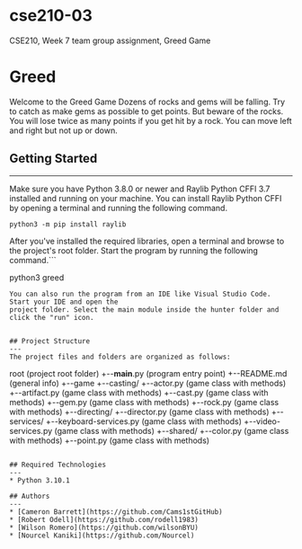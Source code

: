 # cse210-03
CSE210, Week 7 team group assignment, Greed Game


# Greed
Welcome to the Greed Game Dozens of rocks and gems will be falling. Try to catch as make gems as possible to get points. But beware of the rocks. You will lose twice as many points if you get hit by a rock. You can move left and right but not up or down.

## Getting Started
---
Make sure you have Python 3.8.0 or newer and Raylib Python CFFI 3.7 installed and running on your machine. You can install Raylib Python CFFI by opening a terminal and running the following command.
```
python3 -m pip install raylib
```
After you've installed the required libraries, open a terminal and browse to the project's root folder. Start the program by running the following command.```

python3 greed
```
You can also run the program from an IDE like Visual Studio Code. Start your IDE and open the 
project folder. Select the main module inside the hunter folder and click the "run" icon.


## Project Structure
---
The project files and folders are organized as follows:
```
root                   	         (project root folder)
  +--__main__.py		             (program entry point)
  +--README.md			             (general info)
  +--game
    +--casting/
      +--actor.py                (game class with methods)
      +--artifact.py             (game class with methods)
      +--cast.py                 (game class with methods)
      +--gem.py                  (game class with methods)
      +--rock.py                 (game class with methods)
    +--directing/
      +--director.py             (game class with methods)
    +--services/
      +--keyboard-services.py    (game class with methods)
      +--video-services.py       (game class with methods)
    +--shared/
      +--color.py                (game class with methods)
      +--point.py                (game class with methods)

```

## Required Technologies
---
* Python 3.10.1

## Authors
---
* [Cameron Barrett](https://github.com/Cams1stGitHub) 
* [Robert Odell](https://github.com/rodell1983)
* [Wilson Romero](https://github.com/wilsonBYU)
* [Nourcel Kaniki](https://github.com/Nourcel)

